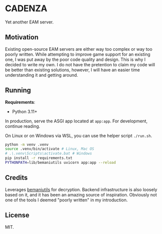# CADENZA

Yet another EAM server.

## Motivation

Existing open-source EAM servers are either way too complex or way too poorly
written. While attempting to improve game support for an existing one, I was put
away by the poor code quality and design. This is why I decided to write my own.
I do not have the pretention to claim my code will be better than existing
solutions, however, I will have an easier time understanding it and getting
around.

## Running

**Requirements**:

- Python 3.11+

In production, serve the ASGI app located at `app:app`. For development,
continue reading.

On Linux or on Windows via WSL, you can use the helper script `./run.sh`.

```bash
python -m venv .venv
source .venv/bin/activate # Linux, Mac OS
# .\.venv\Scripts\activate.bat # Windows
pip install -r requirements.txt
PYTHONPATH=lib/bemaniutils uvicorn app:app --reload
```

## Credits

Leverages [bemaniutils][bemaniutils] for decryption. Backend infrastructure is
also loosely based on it, and it has been an amazing source of inspiration.
Obviously not one of the tools I deemed "poorly written" in my introduction.


[bemaniutils]: https://github.com/DragonMinded/bemaniutils/

## License

MIT.
